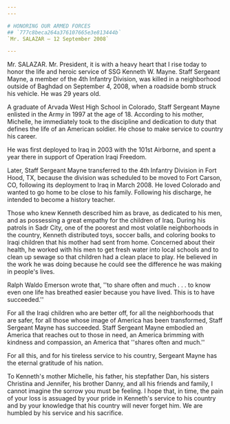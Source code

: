 ```yaml
---
---

# HONORING OUR ARMED FORCES
## `777c8beca264a376107665e3e813444b`
`Mr. SALAZAR — 12 September 2008`

---
```



Mr. SALAZAR. Mr. President, it is with a heavy heart that I rise 
today to honor the life and heroic service of SSG Kenneth W. Mayne. 
Staff Sergeant Mayne, a member of the 4th Infantry Division, was killed 
in a neighborhood outside of Baghdad on September 4, 2008, when a 
roadside bomb struck his vehicle. He was 29 years old.

 A graduate of Arvada West High School in Colorado, Staff Sergeant 
Mayne enlisted in the Army in 1997 at the age of 18. According to his 
mother, Michelle, he immediately took to the discipline and dedication 
to duty that defines the life of an American soldier. He chose to make 
service to country his career.

 He was first deployed to Iraq in 2003 with the 101st Airborne, and 
spent a year there in support of Operation Iraqi Freedom.

Later, Staff Sergeant Mayne transferred to the 4th Infantry Division 
in Fort Hood, TX, because the division was scheduled to be moved to 
Fort Carson, CO, following its deployment to Iraq in March 2008. He 
loved Colorado and wanted to go home to be close to his family. 
Following his discharge, he intended to become a history teacher.

Those who knew Kenneth described him as brave, as dedicated to his 
men, and as possessing a great empathy for the children of Iraq. During 
his patrols in Sadr City, one of the poorest and most volatile 
neighborhoods in the country, Kenneth distributed toys, soccer balls, 
and coloring books to Iraqi children that his mother had sent from 
home. Concerned about their health, he worked with his men to get fresh 
water into local schools and to clean up sewage so that children had a 
clean place to play. He believed in the work he was doing because he 
could see the difference he was making in people's lives.

Ralph Waldo Emerson wrote that, ''to share often and much . . . to 
know even one life has breathed easier because you have lived. This is 
to have succeeded.''

For all the Iraqi children who are better off, for all the 
neighborhoods that are safer, for all those whose image of America has 
been transformed, Staff Sergeant Mayne has succeeded. Staff Sergeant 
Mayne embodied an America that reaches out to those in need, an America 
brimming with kindness and compassion, an America that ''shares often 
and much.''

For all this, and for his tireless service to his country, Sergeant 
Mayne has the eternal gratitude of his nation.

To Kenneth's mother Michelle, his father, his stepfather Dan, his 
sisters Christina and Jennifer, his brother Danny, and all his friends 
and family, I cannot imagine the sorrow you must be feeling. I hope 
that, in time, the pain of your loss is assuaged by your pride in 
Kenneth's service to his country and by your knowledge that his country 
will never forget him. We are humbled by his service and his sacrifice.
